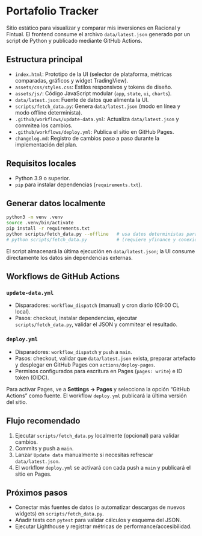 # Portafolio Tracker

Sitio estático para visualizar y comparar mis inversiones en Racional y Fintual. El frontend consume el archivo `data/latest.json` generado por un script de Python y publicado mediante GitHub Actions.

## Estructura principal

- `index.html`: Prototipo de la UI (selector de plataforma, métricas comparadas, gráficos y widget TradingView).
- `assets/css/styles.css`: Estilos responsivos y tokens de diseño.
- `assets/js/`: Código JavaScript modular (`app`, `state`, `ui`, `charts`).
- `data/latest.json`: Fuente de datos que alimenta la UI.
- `scripts/fetch_data.py`: Genera `data/latest.json` (modo en línea y modo offline determinista).
- `.github/workflows/update-data.yml`: Actualiza `data/latest.json` y commitea los cambios.
- `.github/workflows/deploy.yml`: Publica el sitio en GitHub Pages.
- `changelog.md`: Registro de cambios paso a paso durante la implementación del plan.

## Requisitos locales

- Python 3.9 o superior.
- `pip` para instalar dependencias (`requirements.txt`).

## Generar datos localmente

```bash
python3 -m venv .venv
source .venv/bin/activate
pip install -r requirements.txt
python scripts/fetch_data.py --offline   # usa datos deterministas para probar la UI
# python scripts/fetch_data.py           # (requiere yfinance y conexión a internet)
```

El script almacenará la última ejecución en `data/latest.json`; la UI consume directamente los datos sin dependencias externas.

## Workflows de GitHub Actions

### `update-data.yml`
- Disparadores: `workflow_dispatch` (manual) y cron diario (09:00 CL local).
- Pasos: checkout, instalar dependencias, ejecutar `scripts/fetch_data.py`, validar el JSON y commitear el resultado.

### `deploy.yml`
- Disparadores: `workflow_dispatch` y `push` a `main`.
- Pasos: checkout, validar que `data/latest.json` exista, preparar artefacto y desplegar en GitHub Pages con `actions/deploy-pages`.
- Permisos configurados para escritura en Pages (`pages: write`) e ID token (OIDC).

Para activar Pages, ve a **Settings → Pages** y selecciona la opción “GitHub Actions” como fuente. El workflow `deploy.yml` publicará la última versión del sitio.

## Flujo recomendado

1. Ejecutar `scripts/fetch_data.py` localmente (opcional) para validar cambios.
2. Commits y push a `main`.
3. Lanzar `Update data` manualmente si necesitas refrescar `data/latest.json`.
4. El workflow `deploy.yml` se activará con cada push a `main` y publicará el sitio en Pages.

## Próximos pasos

- Conectar más fuentes de datos (o automatizar descargas de nuevos widgets) en `scripts/fetch_data.py`.
- Añadir tests con `pytest` para validar cálculos y esquema del JSON.
- Ejecutar Lighthouse y registrar métricas de performance/accesibilidad.
